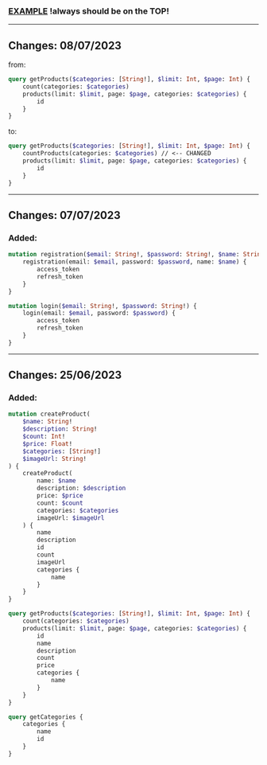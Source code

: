 ### [EXAMPLE](CHANGELOG_EXAMPLE.md) !always should be on the TOP!

----
## Changes: 08/07/2023
from:
```graphql
query getProducts($categories: [String!], $limit: Int, $page: Int) {
    count(categories: $categories)
    products(limit: $limit, page: $page, categories: $categories) {
        id
    }
}
``` 
to:
```graphql
query getProducts($categories: [String!], $limit: Int, $page: Int) {
    countProducts(categories: $categories) // <-- CHANGED
    products(limit: $limit, page: $page, categories: $categories) {
        id
    }
}
```

----
## Changes: 07/07/2023

### Added:
```graphql
mutation registration($email: String!, $password: String!, $name: String!) {
    registration(email: $email, password: $password, name: $name) {
        access_token
        refresh_token
    }
}

```
```graphql
mutation login($email: String!, $password: String!) {
    login(email: $email, password: $password) {
        access_token
        refresh_token
    }
}
```

----
## Changes: 25/06/2023

### Added:
```graphql
mutation createProduct(
    $name: String!
    $description: String!
    $count: Int!
    $price: Float!
    $categories: [String!]
    $imageUrl: String!
) {
    createProduct(
        name: $name
        description: $description
        price: $price
        count: $count
        categories: $categories
        imageUrl: $imageUrl
    ) {
        name
        description
        id
        count
        imageUrl
        categories {
            name
        }
    }
}
```

```graphql
query getProducts($categories: [String!], $limit: Int, $page: Int) {
    count(categories: $categories)
    products(limit: $limit, page: $page, categories: $categories) {
        id
        name
        description
        count
        price
        categories {
            name
        }
    }
}

```

```graphql
query getCategories {
    categories {
        name
        id
    }
}
```
